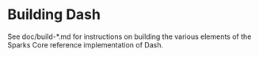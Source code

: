 Building Dash
=============

See doc/build-*.md for instructions on building the various
elements of the Sparks Core reference implementation of Dash.
